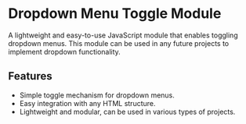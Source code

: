 # Dropdown Menu Toggle Module

A lightweight and easy-to-use JavaScript module that enables toggling dropdown menus. This module can be used in any future projects to implement dropdown functionality.

## Features

- Simple toggle mechanism for dropdown menus.
- Easy integration with any HTML structure.
- Lightweight and modular, can be used in various types of projects.
